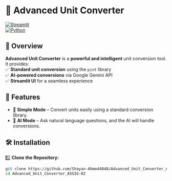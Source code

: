 # 🌟 Advanced Unit Converter  

[![Streamlit](https://img.shields.io/badge/Made%20With-Streamlit-red?style=flat&logo=streamlit)](https://streamlit.io/)  
[![Python](https://img.shields.io/badge/Python-3.8%2B-blue?style=flat&logo=python)](https://www.python.org/)  

## 🚀 Overview  
**Advanced Unit Converter** is a **powerful and intelligent** unit conversion tool. It provides:  
✅ **Standard unit conversion** using the `pint` library  
✅ **AI-powered conversions** via Google Gemini API  
✅ **Streamlit UI** for a seamless experience  

## 🎯 Features  
- 🔢 **Simple Mode** – Convert units easily using a standard conversion library.  
- 🤖 **AI Mode** – Ask natural language questions, and the AI will handle conversions.  



## 🛠️ Installation  

1️⃣ **Clone the Repository:**  
```sh
git clone https://github.com/Shayan-Ahmed4848/Advanced_Unit_Converter_ASSIG-02.git
cd Advanced_Unit_Converter_ASSIG-02
